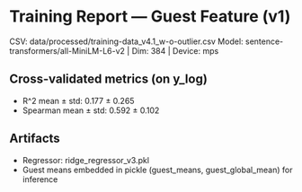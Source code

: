 # Training Report — Guest Feature (v1)

CSV: data/processed/training-data_v4.1_w-o-outlier.csv
Model: sentence-transformers/all-MiniLM-L6-v2 | Dim: 384 | Device: mps

## Cross-validated metrics (on y_log)

- R^2 mean ± std: 0.177 ± 0.265
- Spearman mean ± std: 0.592 ± 0.102

## Artifacts

- Regressor: ridge_regressor_v3.pkl
- Guest means embedded in pickle (guest_means, guest_global_mean) for inference